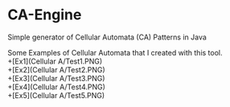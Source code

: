 CA-Engine
=========

Simple generator of Cellular Automata (CA) Patterns in Java

Some Examples of Cellular Automata that I created with this tool. <br>
+[Ex1](Cellular A/Test1.PNG) <br>
+[Ex2](Cellular A/Test2.PNG) <br>
+[Ex3](Cellular A/Test3.PNG) <br>
+[Ex4](Cellular A/Test4.PNG) <br>
+[Ex5](Cellular A/Test5.PNG) <br>
